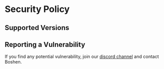 # Security Policy

## Supported Versions

## Reporting a Vulnerability

If you find any potential vulnerability, join our [discord channel](https://discord.gg/9uXCAwqQZW) and contact Boshen.
